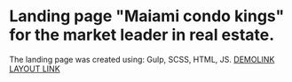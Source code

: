 # Landing page "Maiami condo kings" for the market leader in real estate.

The landing page was created using: Gulp, SCSS, HTML, JS.
[DEMOLINK](https://Dmytryi-Bashlai.github.io/landing_page_maiami/)
[LAYOUT LINK](https://www.figma.com/file/nHz8bflIwJaWP3P99vKTH5/miami_home_new)
